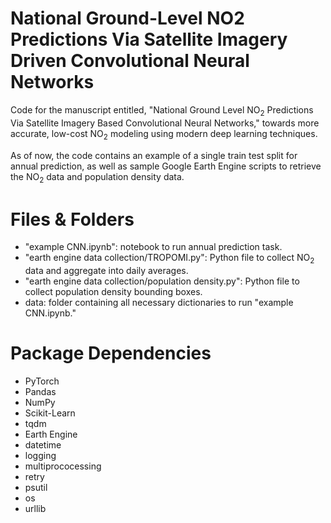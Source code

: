 # National Ground-Level NO2 Predictions Via Satellite Imagery Driven Convolutional Neural Networks

Code for the manuscript entitled, "National Ground Level NO<sub>2</sub> Predictions Via Satellite Imagery Based Convolutional Neural Networks," towards more accurate, low-cost NO<sub>2</sub> modeling using modern deep learning techniques.

As of now, the code contains an example of a single train test split for annual prediction, as well as sample Google Earth Engine scripts to retrieve the NO<sub>2</sub> data and population density data.

# Files & Folders

- "example CNN.ipynb": notebook to run annual prediction task.
- "earth engine data collection/TROPOMI.py": Python file to collect NO<sub>2</sub> data and aggregate into daily averages.
- "earth engine data collection/population density.py": Python file to collect population density bounding boxes.
- data: folder containing all necessary dictionaries to run "example CNN.ipynb."

# Package Dependencies

- PyTorch
- Pandas
- NumPy
- Scikit-Learn
- tqdm
- Earth Engine
- datetime
- logging
- multiprococessing
- retry
- psutil
- os
- urllib
